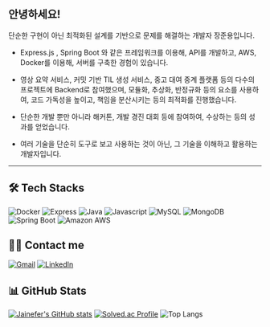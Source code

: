 
## 안녕하세요!  
단순한 구현이 아닌 최적화된 설계를 기반으로 문제를 해결하는 개발자 장준용입니다.

- Express.js , Spring Boot 와 같은 프레임워크를 이용해, API를 개발하고, AWS, Docker를 이용해, 서버를 구축한 경험이 있습니다.

- 영상 요약 서비스, 커밋 기반 TIL 생성 서비스, 중고 대여 중계 플랫폼 등의 다수의 프로젝트에 Backend로 참여했으며, 모듈화, 추상화, 반정규화  등의 요소를 사용하여, 코드 가독성을 높이고, 책임을 분산시키는 등의 최적화를 진행했습니다.

- 단순한 개발 뿐만 아니라 해커톤, 개발 경진 대회 등에 참여하여, 수상하는 등의 성과를 얻었습니다.

- 여러 기술을 단순히 도구로 보고 사용하는 것이 아닌, 그 기술을 이해하고 활용하는 개발자입니다.

---


## 🛠️ Tech Stacks  

![Docker](https://img.shields.io/badge/Docker-2496ED?style=flat&logo=Docker&logoColor=white)
![Express](https://img.shields.io/badge/Express-000000?style=flat&logo=Express&logoColor=white)
![Java](https://img.shields.io/badge/Java-007396?style=flat&logo=Java&logoColor=white)
![Javascript](https://img.shields.io/badge/Javascript-F7DF1E?style=flat&logo=Javascript&logoColor=white)
![MySQL](https://img.shields.io/badge/MySQL-4479A1?style=flat&logo=MySQL&logoColor=white)
![MongoDB](https://img.shields.io/badge/MongoDB-47A248?style=flat&logo=MongoDB&logoColor=white)
![Spring Boot](https://img.shields.io/badge/Spring%20Boot-6DB33F?style=flat&logo=Spring%20Boot&logoColor=white)
![Amazon AWS](https://img.shields.io/badge/Amazon%20AWS-232F3E?style=flat&logo=Amazon%20AWS&logoColor=white)

## 🧑‍💻 Contact me  

[![Gmail](https://img.shields.io/badge/Gmail-EA4335?style=flat&logo=Gmail&logoColor=white)](mailto:jy5849@gmail.com)
[![LinkedIn](https://img.shields.io/badge/LinkedIn-0077B5?style=for-the-badge&logo=linkedin&logoColor=white)](https://www.linkedin.com/in/%EC%A4%80%EC%9A%A9-%EC%9E%A5-684435337/)


## 📊 GitHub Stats  

[![Jainefer's GitHub stats](https://github-readme-stats.vercel.app/api?username=jainefer&count_private=true&show_icons=true)](https://github.com/anuraghazra/github-readme-stats)  [![Solved.ac Profile](http://mazassumnida.wtf/api/v2/generate_badge?boj=jy5849)](https://solved.ac/jy5849/)
![Top Langs](https://github-readme-stats.vercel.app/api/top-langs/?username=jainefer&layout=compact)


